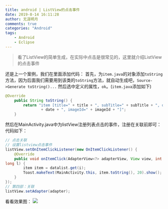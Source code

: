 ```yaml
---
title: android | ListView的点击事件
date: 2019-8-14 16:11:28
author: 无涯明月
comments: true
categories: "Android"
tags: 
    - Android
    - Eclipse
---
```


>看了ListView的简单生成，在实际中点击是很常见的，这里就介绍ListView的点击事件


还是上一个案例，我们在里面添加代码：
首先，为`item.java`的对象添加`toString`方法，因为后面我们需要用到该类的`toString`方法，就自动生成吧，`Source->Generate toString()...`
然后选中定义的属性，`ok`。(`item.java`添加如下)
``` java
@Override
	public String toString() {
		return "item [title=" + title + ", subTitle=" + subTitle + ", date="
				+ date + ", imageId=" + imageId + "]";
	}
```


然后在MainActivity.java中为listView注册列表点击的事件，注册在关联前即可：
代码如下：
``` java
// 点击关联
// 设置listview点击事件
listView.setOnItemClickListener(new OnItemClickListener() {
	@Override
	public void onItemClick(AdapterView<?> adapterView, View view, int i,
long l) {
		item item = datalist.get(i);
		Toast.makeText(MainActivity.this, item.toString(), 20).show();
	}
});
// 第四部：关联
listView.setAdapter(adapter);
```

看看效果图：
![](/images/201908/listview_click_1.gif)
